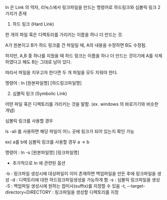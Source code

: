 ln 은 Link 의 약자, 리눅스에서 링크파일을 만드는 명령어로 하드링크와 심볼릭 링크 2가지가 존재

1. 하드 링크 (Hard Link)

한 개의 파일 혹은 디렉토리를 가리키는 이름을 하나 더 만드는 것.

A가 원본이고 B가 하드 링크를 건 파일일 때, A의 내용을 수정하면 B도 수정됨.

하지만, A,B 중 하나를 지웠을 때 하드 링크는 이름을 하나 더 만드는 것이기에 A를 삭제하였다고 해도 B는 그대로 남아 있다.

따라서 파일을 지우고자 한다면 두 개 파일을 모두 지워야 한다.

명령어 : ln [원본파일명] [하드링크파일명]


2. 심볼릭 링크 (Symbolic Link)

어떤 파일 혹은 디렉토리를 가리키는 것을 말함. (ex. windows 의 바로가기와 비슷한 개념)

심볼릭 링크를 사용할 경우 

ls -ali 를 사용하면 해당 파일이 어느 곳에 링크가 되어 있는지 확인 가능

ex) a를 b에 심볼릭 링크를 사용할 경우 a -> b

명령어 : ln -s [원본파일명] [링크파일명]



* 추가적으로 ln 에 관련된 옵션

-b : 링크파일 생성시에 대상파일이 이미 존재하면 백업파일을 만든 후에 링크파일을 생성
-d : 디렉토리에 대한 하드링크파일생성을 가능하게 함
-s : 심볼릭 링크파일을 생성
-S : 백업파일 생성시에 원하는 접미사(suffix)를 지정할 수 있음
-t, --target-directory=DIRECTORY : 링크파일을 생성할 디렉토리를 지정


